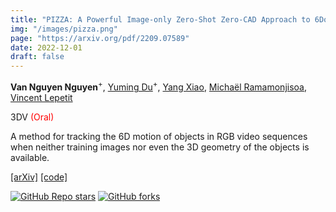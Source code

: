 ```yaml
---
title: "PIZZA: A Powerful Image-only Zero-Shot Zero-CAD Approach to 6DoF Tracking"
img: "/images/pizza.png"
page: "https://arxiv.org/pdf/2209.07589"
date: 2022-12-01
draft: false
---
```

**Van Nguyen Nguyen**<sup>+</sup>, [Yuming Du](https://dulucas.github.io/Homepage/)<sup>+</sup>, [Yang Xiao](https://youngxiao13.github.io/), [Michaël Ramamonjisoa](https://michaelramamonjisoa.github.io/), [Vincent Lepetit](https://vincentlepetit.github.io/)

3DV <span style="color:red;">(Oral)</span>  

A method for tracking the 6D motion of objects in RGB video sequences when neither training images nor even the 3D geometry of the objects is available.

[[arXiv]](https://arxiv.org/pdf/2209.07589)   [[code]](https://github.com/nv-nguyen/pizza)

<div style="text-align: left; margin-left: 0; padding: 0;">

[![GitHub Repo stars](https://img.shields.io/github/stars/nv-nguyen/pizza?style=social)](https://github.com/nv-nguyen/pizza/stargazers)
[![GitHub forks](https://img.shields.io/github/forks/nv-nguyen/pizza?style=social)](https://github.com/nv-nguyen/pizza/network/members)

</div>